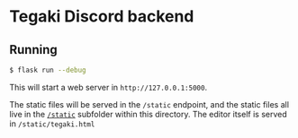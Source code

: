 # Tegaki Discord backend

## Running

```bash
$ flask run --debug
```

This will start a web server in `http://127.0.0.1:5000`.

The static files will be served in the `/static` endpoint, and the static files
all live in the [`/static`](./static) subfolder within this directory. The editor
itself is served in `/static/tegaki.html`
